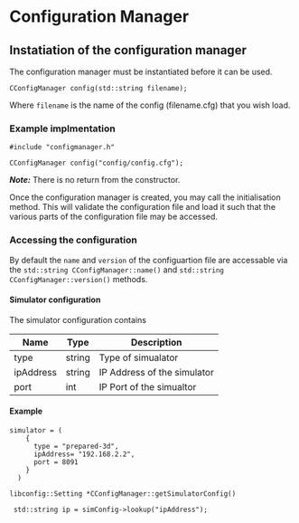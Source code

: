# Configuration Manager

## Instatiation of the configuration manager

The configuration manager must be instantiated before it can be used.


```
CConfigManager config(std::string filename);
```

Where ```filename``` is the name of the config (filename.cfg) that you wish load.

### Example implmentation

```
#include "configmanager.h"

CConfigManager config("config/config.cfg");
```
***Note:*** There is no return from the constructor.

Once the configuration manager is created, you may call the initialisation method. This will validate the configuration file and load it such that the various parts of the configuration file may be accessed.

### Accessing the configuration

By default the ```name``` and ```version``` of the configuartion file are accessable via the ```std::string CConfigManager::name()``` and ```std::string CConfigManager::version()``` methods.

#### Simulator configuration

The simulator configuration contains

| Name | Type | Description |
|------|------|------|
|type  | string | Type of simualator |
|ipAddress  | string | IP Address of the simulator |
|port  | int | IP Port of the simualtor |

#### Example

```
simulator = (
    {
      type = "prepared-3d",
      ipAddress= "192.168.2.2",
      port = 8091
    }
  )
```  

```libconfig::Setting *CConfigManager::getSimulatorConfig()```

``` std::string ip = simConfig->lookup("ipAddress");```

